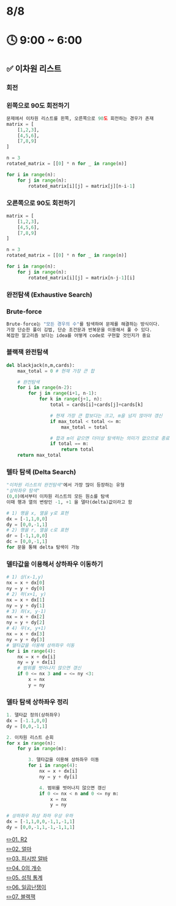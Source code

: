 # 8/8

# 🕓 9:00 ~ 6:00

## ✅ 이차원 리스트

### 회전

### **왼쪽으로 90도 회전하기**

```py
문제에서 이차원 리스트를 왼쪽, 오른쪽으로 90도 회전하는 경우가 존재
matrix = [
    [1,2,3],
    [4,5,6],
    [7,8,9]
]

n = 3
rotated_matrix = [[0] * n for _ in range(n)]

for i in range(n):
    for j in range(n):
        rotated_matrix[i][j] = matrix[j][n-i-1]
```

### **오른쪽으로 90도 회전하기**

```py
matrix = [
    [1,2,3],
    [4,5,6],
    [7,8,9]
]

n = 3
rotated_matrix = [[0] * n for _ in range(n)]

for i in range(n):
    for j in range(n):
        rotated_matrix[i][j] = matrix[n-j-1][i]

```

### 완전탐색 (Exhaustive Search)

### **Brute-force**

```py
Brute-force는 "모든 경우의 수"를 탐색하여 문제를 해결하는 방식이다.
가장 단순한 풀이 깅법, 단순 조건문과 반복문을 이용해서 풀 수 있다.
복잡한 알고리즘 보다는 idea를 어떻게 code로 구현할 것인지가 중요
```

### **블랙잭 완전탐색**

```py
del blackjack(n,m,cards):
    max_total = 0 # 현재 가장 큰 합

    # 완전탐색
    for i in range(n-2):
        for j in range(i+1, n-1):
            for k in range(j+1, n):
                total = cards[i]+cards[j]+cards[k]

                # 현재 가장 큰 합보다는 크고, m을 넘지 않아야 갱신
                if max_total < total <= m:
                    max_total = total

                # 합과 m이 같으면 더이상 탐색하는 의미가 없으므로 종료
                if total == m:
                    return total
    return max_total
```

### 텔타 탐색 (Delta Search)

```py
"이차원 리스트의 완전탐색"에서 가장 많이 등장하는 유형
"상하좌우 탐색"
(0,0)에서부터 이차원 리스트의 모든 원소를 탐색
이때 행과 열의 변랑인 -1, +1 을 델타(delta)값이라고 함
```

```py
# 1) 행을 x, 열을 y로 표현
dx = [-1,1,0,0]
dy = [0,0,-1,1]
# 2) 행을 r, 열을 c로 표현
dr = [-1,1,0,0]
dc = [0,0,-1,1]
for 문을 통해 delta 탐색이 가능
```

### **델타값을 이용해서 상하좌우 이동하기**

```py
# 1) 상(x-1,y)
nx = x + dx[0]
ny = y + dy[0]
# 2) 하(x+1, y)
nx = x + dx[1]
ny = y + dy[1]
# 3) 좌(x, y-1)
nx = x + dx[2]
ny = y + dy[2]
# 4) 우(x, y+1)
nx = x + dx[3]
ny = y + dy[3]
# 델타값을 이용해 상하좌우 이동
for i in range(4):
    nx = x + dx[i]
    ny = y + dx[i]
    # 범위를 벗어나지 않으면 갱신
    if 0 <= nx 3 and = <= ny <3:
        x = nx
        y = ny
```

### **델타 탐색 상하좌우 정리**

```py
1. 델타값 정의(상하좌우)
dx = [-1.1,0,0]
dy = [0,0,-1,1]

2. 이차원 리스트 순회
for x in range(n):
    for y in range(m):

        3. 델타값을 이용해 상하좌우 이동
        for i in range(4):
            nx = x + dx[i]
            ny = y + dy[i]

            4. 범위를 벗어나지 않으면 갱신
            if 0 <= nx < n and 0 <= ny m:
                x = nx
                y = ny
```

```py
# 상하좌우 좌상 좌하 우상 우하
dx = [-1,1,0,0,-1,1,-1,1]
dy = [0,0,-1,1,-1,-1,1,1]
```

[✏️01. R2](./CodingTest/01.R2.py)  
[✏️02. 얼마](./CodingTest/02.%EC%96%BC%EB%A7%88.py)  
[✏️03. 피시방 알바](./CodingTest/03.%ED%94%BC%EC%8B%9C%EB%B0%A9%20%EC%95%8C%EB%B0%94.py)  
[✏️04. 0의 개수](./CodingTest/04.0%EC%9D%98%20%EA%B0%9C%EC%88%98.py)  
[✏️05. 성적 통계](./CodingTest/05.%EC%84%B1%EC%A0%81%20%ED%86%B5%EA%B3%84.py)  
[✏️06. 일곱난쟁이](./CodingTest/06.%EC%9D%BC%EA%B3%B1%20%EB%82%9C%EC%9F%81%EC%9D%B4.py)  
[✏️07. 블랙잭](./CodingTest/07.%EB%B8%94%EB%9E%99%EC%9E%AD.py)
